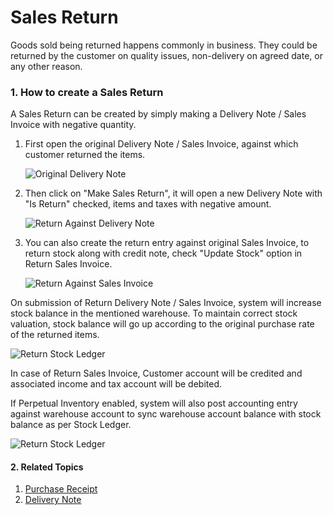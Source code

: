 <!-- add-breadcrumbs -->
# Sales Return

Goods sold being returned happens commonly in business. They could
be returned by the customer on quality issues, non-delivery on agreed date, or
any other reason. 

### 1. How to create a Sales Return
A Sales Return can be created by simply making a Delivery Note / Sales Invoice with negative quantity.

1. First open the original Delivery Note / Sales Invoice, against which customer returned the items.

    <img class="screenshot" alt="Original Delivery Note" src="{{docs_base_url}}/assets/img/stock/sales-return-original-delivery-note.png">

1. Then click on "Make Sales Return", it will open a new Delivery Note with "Is Return" checked, items and taxes with negative amount.

    <img class="screenshot" alt="Return Against Delivery Note" src="{{docs_base_url}}/assets/img/stock/sales-return-against-delivery-note.png">

1. You can also create the return entry against original Sales Invoice, to return stock along with credit note, check "Update Stock" option in Return Sales Invoice.

    <img class="screenshot" alt="Return Against Sales Invoice" src="{{docs_base_url}}/assets/img/stock/sales-return-against-sales-invoice.png">

On submission of Return Delivery Note / Sales Invoice, system will increase stock balance in the mentioned warehouse. To maintain correct stock valuation, stock balance will go up according to the original purchase rate of the returned items.

<img class="screenshot" alt="Return Stock Ledger" src="{{docs_base_url}}/assets/img/stock/sales-return-stock-ledger.png">

In case of Return Sales Invoice, Customer account will be credited and associated income and tax account will be debited.

If Perpetual Inventory enabled, system will also post accounting entry against warehouse account to sync warehouse account balance with stock balance as per Stock Ledger.

<img class="screenshot" alt="Return Stock Ledger" src="{{docs_base_url}}/assets/img/stock/sales-return-general-ledger.png">

#### 2. Related Topics
1. [Purchase Receipt](/docs/user/manual/en/stock/purchase-receipt)
1. [Delivery Note](/docs/user/manual/en/stock/delivery-note)
